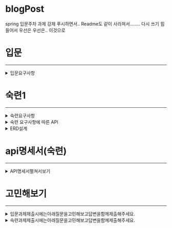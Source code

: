 # blogPost
spring 입문주차 과제
강제 푸시하면서.. Readme도 같이 사라져서........ 다시 쓰기 힘들어서 우선은 우선은..
이것으로

# 입문
---
<details>
    <summary>입문요구사항 </summary>
    
1. 아래의 요구사항을 기반으로 Use Case 그려보기
    - 손으로 그려도 됩니다. 
    ![UML 유스케이스 다이어그램](https://user-images.githubusercontent.com/45612782/206932352-111139f8-e48d-47f2-ad5a-04ce412723d3.png)

2. 전체 게시글 목록 조회 API
    - 제목, 작성자명, 작성 내용, 작성 날짜를 조회하기
    - 작성 날짜 기준 내림차순으로 정렬하기
3. 게시글 작성 API
    - 제목, 작성자명, 비밀번호, 작성 내용을 저장하고
    - 저장된 게시글을 Client 로 반환하기
4. 선택한 게시글 조회 API
    - 선택한 게시글의 제목, 작성자명, 작성 날짜, 작성 내용을 조회하기 
    (검색 기능이 아닙니다. 간단한 게시글 조회만 구현해주세요.)
5. 선택한 게시글 수정 API
    - 수정을 요청할 때 수정할 데이터와 비밀번호를 같이 보내서 서버에서 비밀번호 일치 여부를 확인 한 후
    - 제목, 작성자명, 작성 내용을 수정하고 수정된 게시글을 Client 로 반환하기
6. 선택한 게시글 삭제 API
    - 삭제를 요청할 때 비밀번호를 같이 보내서 서버에서 비밀번호 일치 여부를 확인 한 후
    - 선택한 게시글을 삭제하고 Client 로 성공했다는 표시 반환하기
</details>


# 숙련1
----
<details>
    <summary>숙련요구사항 </summary>
    
    1. 회원 가입 API
        - username, password를 Client에서 전달받기
        - username은  `최소 4자 이상, 10자 이하이며 알파벳 소문자(a~z), 숫자(0~9)`로 구성되어야 한다.
        - password는  `최소 8자 이상, 15자 이하이며 알파벳 대소문자(a~z, A~Z), 숫자(0~9)`로 구성되어야 한다.
        - DB에 중복된 username이 없다면 회원을 저장하고 Client 로 성공했다는 메시지, 상태코드 반환하기  
            
    2. 로그인 API
        - username, password를 Client에서 전달받기
        - DB에서 username을 사용하여 저장된 회원의 유무를 확인하고 있다면 password 비교하기
        - 로그인 성공 시, 로그인에 성공한 유저의 정보와 JWT를 활용하여 토큰을 발급하고, 
        발급한 토큰을 Header에 추가하고 성공했다는 메시지, 상태코드 와 함께 Client에 반환하기
</details>

<details>
    <summary>숙련 요구사항에 따른 API</summary>
    
    1. 전체 게시글 목록 조회 API
        - 제목, 작성자명(username), 작성 내용, 작성 날짜를 조회하기
        - 작성 날짜 기준 내림차순으로 정렬하기
    2. 게시글 작성 API
        - 토큰을 검사하여, 유효한 토큰일 경우에만 게시글 작성 가능
        - 제목, 작성자명(username), 작성 내용을 저장하고
        - 저장된 게시글을 Client 로 반환하기
    3. 선택한 게시글 조회 API
        - 선택한 게시글의 제목, 작성자명(username), 작성 날짜, 작성 내용을 조회하기 
        (검색 기능이 아닙니다. 간단한 게시글 조회만 구현해주세요.)
    4. 선택한 게시글 수정 API
        - ~~수정을 요청할 때 수정할 데이터와 비밀번호를 같이 보내서 서버에서 비밀번호 일치 여부를 확인 한 후~~
        - 토큰을 검사한 후, 유효한 토큰이면서 해당 사용자가 작성한 게시글만 수정 가능
        - 제목, 작성 내용을 수정하고 수정된 게시글을 Client 로 반환하기
    5. 선택한 게시글 삭제 API  
        - ~~삭제를 요청할 때 비밀번호를 같이 보내서 서버에서 비밀번호 일치 여부를 확인 한 후~~
        - 토큰을 검사한 후, 유효한 토큰이면서 해당 사용자가 작성한 게시글만 삭제 가능
        - 선택한 게시글을 삭제하고 Client 로 성공했다는 메시지, 상태코드 반환하기
</details>

<details>
    <summary>ERD설계</summary>
    
![ERD](https://user-images.githubusercontent.com/45612782/208002381-635a21da-9b87-4602-962c-409724f9a33a.JPG)
    
    처음에는 게시글 id로 했다가. 중복 처리된것이 username이니 username를 oneToMnay형식으로 ERD를 만들어주긴했는데..
    아직 직접 oneToMany어노테이션을 쓰지는 않았다.
</details>


# api명세서(숙련)
---

<details>
    <summary>API명세서펼쳐서보기</summary>
    
API 명세서
---  
| 기능 | API URL | Method | Request Header | Request | Response | Response header |
|---|---|---|---|---|---|---|
| 회원가입 | /api/signup | POST |  | {<br> "username": "test1122",<br> "password": "Test12345",<br> } | {<br> "msg": "회원가입 완료",<br>"statusCode": 200<br> } | 
로그인 | /api/login | POS |  | {<br>"username": "test1122",<br>"password": "Test12345"<br>} | {<br>"msg": "로그인 성공",<br>"statusCode": 200 } | Authorization:Bearer <br>eyJhbGciOiJIUzI1NiJ9<br>.eyJzdWIiOiJ0amd1cnRuMSIsImF1<br>dGgiOiJVU0VSIiwiZXhwIjoxNjcwND<br>g0OTk0LCJpYXQiOjE2NzA0ODEzO<br>TR9.xwyHOpdM2Zgld1tJHGmrtVvJj<br>JRWcOF6OJM9j_f57WE | 
| 게시글 작성 | /api/boards | POST |Authorization:Bearer <br>eyJhbGciOiJIUzI1NiJ9<br>.eyJzdWIiOiJ0amd1cnRuMSIsImF1<br>dGgiOiJVU0VSIiwiZXhwIjoxNjcwND<br>g0OTk0LCJpYXQiOjE2NzA0ODEzO<br>TR9.xwyHOpdM2Zgld1tJHGmrtVvJj<br>JRWcOF6OJM9j_f57WE | {<br>"boardName": "글 제목",<br>"contents": "글 내용"<br>} | {<br>"createdAt": "2022-12-08T15:49:11.5919215",<br>"modifiedAt": "2022-12-08T15:49:11.5919215",<br>"id": 1,<br>"boardName": "글 제목",<br>"username": "test1122",<br>"contents": "글 내용"<br>} 
| 게시글 목록 조회 | /api/boards | POST | {<br>"createdAt": "2022-12-08T15:49:11.5919215",<br>"modifiedAt": "2022-12-08T15:49:11.5919215",<br>"id": 1,<br>"boardName": "글 제목",<br>"username": "test1122",<br>"contents": "글 내용"<br>}<br>{<br>"createdAt": "2022-12-08T15:49:11.5919215",<br>"modifiedAt": "2022-12-08T15:49:11.5919215",<br>"id": 2,<br>"boardName": "글 제목",<br>"username": "test1122",<br>"contents": "글 내용"<br>}
| 게시글 수정 | /api/boards | PUT | Authorization:Bearer <br>eyJhbGciOiJIUzI1NiJ9<br>.eyJzdWIiOiJ0amd1cnRuMSIsImF1<br>dGgiOiJVU0VSIiwiZXhwIjoxNjcwND<br>g0OTk0LCJpYXQiOjE2NzA0ODEzO<br>TR9.xwyHOpdM2Zgld1tJHGmrtVvJj<br>JRWcOF6OJM9j_f57WE | {<br>"boardName": "제목 수정",<br>"contents": "내용 수정"<br>} | {<br>"createdAt": "2022-12-08T15:49:11.5919215",<br>"modifiedAt": "2022-12-08T15:49:11.5919215",<br>"id": 1,<br>"boardName": "제목 수정",<br>"username": "test1122",<br>"contents": "내용 수정"<br>}
| 게시글 수정 | /api/boards | DELETE | Authorization:Bearer <br>eyJhbGciOiJIUzI1NiJ9<br>.eyJzdWIiOiJ0amd1cnRuMSIsImF1<br>dGgiOiJVU0VSIiwiZXhwIjoxNjcwND<br>g0OTk0LCJpYXQiOjE2NzA0ODEzO<br>TR9.xwyHOpdM2Zgld1tJHGmrtVvJj<br>JRWcOF6OJM9j_f57WE | | {<br>"msg": "게시글 삭제 성공",<br>"statusCode": 200<br>}|
</details>

# 고민해보기
---
<details>
<summary>입문과제제출시에는아래질문을고민해보고답변을함께제출해주세요.</summary> 
Why: 과제 제출시에는 아래 질문을 고민해보고 답변을 함께 제출해주세요.

1. 수정, 삭제 API의 request를 어떤 방식으로 사용하셨나요? (param, query, body) 
@PathVariable을 이용하여 url의 일부경로를 파라미터로 이용하였고 그파라미터를
requestDto로 비밀번호만을 가져와서 비교하고 삭제하는데 @RequestBody를 사용했습니다.

2. 어떤 상황에 어떤 방식의 request를 써야하나요?

- @PathVariable
url 경로의 일부를 파라미터로 이용하는 방법
- @RequestBody
객체를 반환해주기 때문에 response 로 받아올 때 JSON 객체로 받아와
다른 형태변환을 해주지 않아도 되기때문에 간편합니다.

3. RESTful한 API를 설계했나요? 어떤 부분이 그런가요? 어떤 부분이 그렇지 않나요?
예외처리 메시지가 아직 미숙해서 다완성은 안되었지만
나머지는 REST 규칙을 지키고 CRUD를 완성했으니 예외 메시지를 제외하고는 RESTful하게 설계된것 같습니다.

4. 적절한 관심사 분리를 적용하였나요? (Controller, Repository, Service)
- Controller
클라이언트에게 요청을 받아 요청을 Service에게 리퀘스트 형태로 보내고
리스폰스 형태로 받아서 클라이언트에게 되돌려주면서 컨트롤에는 보내고 받는것 외에는 로직이 없으니
적절히 분리 된것 같습니다.

- Repository
entity와 dto를 활용하여 저장을 하면서 통신을 하였고 dto는 setter없이 getter로 하였습니다.
데이터베이스와 통신하여 service에 DB정보를 보내습니다.
- Service
받은 요청으로 DB에 요청을 보내고 정보를 받아 요청을 오류처리를 완벽히 못했지만
오류가 없다면 정보를 돌려줍니다.
</details>

<details>
<summary>숙련과제제출시에는아래질문을고민해보고답변을함께제출해주세요.</summary> 
1. 처음 설계한 API 명세서에 변경사항이 있었나요? 
   변경 되었다면 어떤 점 때문 일까요? 첫 설계의 중요성에 대해 작성해 주세요!
   
    -   내가 설계한것은 아니고.. 있는것 대로 만들긴했는데. 기준이 있다는 것이
        내가 DTO를 어떻게 만들면 될것이다 변수를 몇개 반환값은 무엇으로 받으면 되겠다는
        것을 알수있는데 설계가 잘못되면 자신이 원하는 값이 안나올 수도 있거나
        안되는 설계로 해둔다면 오류가 날수 밖에 없을것 같았다.

2. ERD를 먼저 설계한 후 Entity를 개발했을 때 어떤 점이 도움이 되셨나요?

    - 어떠한 컬럼과 어느 컬럼을 연결해야 하는 것을 생각하고 넘어가기 때문에 나중에 잘못된 방법으로 연결하는 것을 방지 할수 있다.


3. JWT를 사용하여 인증/인가를 구현 했을 때의 장점은 무엇일까요?
    
    - 사용자 인증 정보는 토큰이 가지고 있어 별도의 DB가 필요 하지 않아 인증시 DB에 의존 하지 않아도 된다. 
    - 트래픽에 대한 부담이 적다.

4. 반대로 JWT를 사용한 인증/인가의 한계점은 무엇일까요?

    - 토큰 자체에 정보를 담고 있으므로 이를 탈취당했을때 파기시간이 되기 전까지 매우 위험한 일이 발생할수있다.
    - 토큰 페이로드에 정보가 많아질수록 토큰의 길이가 늘어나 네트워크에 부하를 줄 수 있다.  
    
5. 만약 댓글 기능이 있는 블로그에서 댓글이 달려있는 게시글을 삭제하려고 한다면 무슨 문제가 발생할까요? Database 테이블 관점에서 해결방법이 무엇일까요? 
그 게시글과 연관된 모든 정보를 삭제해야 한다.
게시글에 달리는 댓글의 외래키 옵션에 ON DELETE CASCADE를 설정해 주어야 한다.

6. IoC(Inversion of Contorol:제어의 역전) / DI(Dependency Injection: 의존성 주입) 에 대해 간략하게 설명해 주세요!
- 스프링을 사용하기 전에는 개발자가 프로그램의 흐름(애플리케이션 코드)을 제어하는 주체였었다. 그러나 스프링에서는 프로그램의 흐름을 프레임 워크가 주도하게 된다. 객체의 생성 주기 관리를 컨테이너가 도맡아서 하게되어 제어권이 컨테이너로 넘어가게 되고 이것을 제어권의 흐름이 바뀌었다고 하여 IoC라고 한다.
- 의존성주입 DI는 어떠한 클래스의 이름을 바꾸었을때 다른곳에서도 바껴야 한다면 바껴야하는곳은 이름을 바꾼 클래스에 의존성을 가지고 있다고한다. 

스프링의 경우 xml을 사용한다면 의존성 주입을 하는데 환경설정 만으로도 프로그램을 제어할수 있게 되는데 이것이 가능한 이유가 스프링 컨테이너가 관리하는 IoC개념이 있기 때문이다.

bean 에 들어가는 값이 MG였는데
컨테이너에서 <bean id ="Mg" class = "test1.MgEnd"/> or <bean id ="Mg" class = "test1.MgStart"/>
이런식으로 값을 바꿔서 넣어 줄수있다

</deails>


